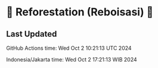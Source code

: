 
# 🌳 Reforestation (Reboisasi) 🌲

## Last Updated

GitHub Actions time: Wed Oct  2 10:21:13 UTC 2024

Indonesia/Jakarta time: Wed Oct  2 17:21:13 WIB 2024
